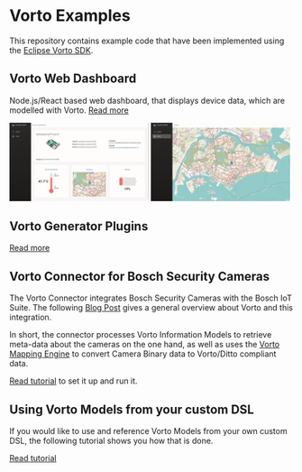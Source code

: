 # Vorto Examples

This repository contains example code that have been implemented using the [Eclipse Vorto SDK](https://www.eclipse.org/vorto).

## Vorto Web Dashboard

Node.js/React based web dashboard, that displays device data, which are modelled with Vorto. [Read more](vorto-dashboard/Readme.md)

<img src="vorto-dashboard/assets/deviceDashboard.png" width="49%"/> <img src="vorto-dashboard/assets/locatePage.png" width="49%"/>

## Vorto Generator Plugins

[Read more](vorto-generators/Readme.md)

## Vorto Connector for Bosch Security Cameras

The Vorto Connector integrates Bosch Security Cameras with the Bosch IoT Suite. 
The following [Blog Post](https://blog.bosch-si.com/developer/avoid-tight-coupling-of-devices-in-iot-solutions/) gives a general overview about Vorto and this integration. 

In short, the connector processes Vorto Information Models to retrieve meta-data about the cameras on the one hand, as well as uses the [Vorto Mapping Engine](https://github.com/eclipse/vorto/tree/development/mapping-engine) to convert Camera Binary data to Vorto/Ditto compliant data.

[Read tutorial](vorto-connector/Readme.md) to set it up and run it.

## Using Vorto Models from your custom DSL

If you would like to use and reference Vorto Models from your own custom DSL, the following tutorial shows you how that is done.
 
[Read tutorial](vorto-dsl-integration/Readme.md)
